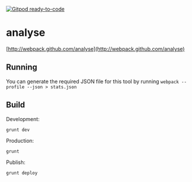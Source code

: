 [![Gitpod ready-to-code](https://img.shields.io/badge/Gitpod-ready--to--code-blue?logo=gitpod)](https://gitpod.io/#https://github.com/webpack/analyse)

# analyse

[http://webpack.github.com/analyse](http://webpack.github.com/analyse)

## Running

You can generate the required JSON file for this tool by running `webpack --profile --json > stats.json`

## Build

Development:

``` text
grunt dev
```

Production:

``` text
grunt
```

Publish:

``` text
grunt deploy
```
